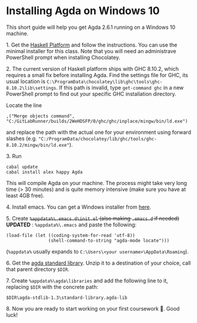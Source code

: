 # Installing Agda on Windows 10

This short guide will help you get Agda 2.6.1 running on a Windows 10 machine.

1\. Get the [Haskell Platform](https://www.haskell.org/platform/windows.html) and follow the instructions. You can use the minimal installer for this class. Note that you will need an administrave PowerShell prompt when installing Chocolatey.

2\. The current version of Haskell platform ships with GHC 8.10.2, which requires a small fix before installing Agda. 
Find the settings file for GHC, its usual location is `C:\ProgramData\chocolatey\lib\ghc\tools\ghc-8.10.2\lib\settings`. If this path is invalid, type `get-command ghc` in a new PowerShell prompt to find out your specific GHC installation directory.

Locate the line 
```
,("Merge objects command", "C:/GitLabRunner/builds/2WeHDSFP/0/ghc/ghc/inplace/mingw/bin/ld.exe")
```
and replace the path with the actual one for your environment using forward slashes (e.g. `"C:/ProgramData/chocolatey/lib/ghc/tools/ghc-8.10.2/mingw/bin/ld.exe"`).

3\. Run 
``` 
cabal update
cabal install alex happy Agda
```
This will compile Agda on your machine. The process might take very long time (> 30 minutes) and is quite memory intensive (make sure you have at least 4GB free). 

4\. Install emacs. You can get a Windows installer from [here](https://ftp.gnu.org/gnu/emacs/windows/emacs-27/).

5\. Create ~~`%appdata%\.emacs.d\init.el` (also making `.emacs.d` if needed)~~ **UPDATED** : `%appdata%\.emacs` and paste the following:
```
(load-file (let ((coding-system-for-read 'utf-8))
                (shell-command-to-string "agda-mode locate")))
```
(`%appdata%` usually expands to `C:\Users\<your username>\AppData\Roaming`).

6\. Get the [agda standard library](https://github.com/agda/agda-stdlib/archive/v1.3.zip). Unzip it to a destination of your choice, call that parent directory `$DIR`.

7\. Create `%appdata%\agda\libraries` and add the following line to it, replacing `$DIR` with the concrete path:
```
$DIR\agda-stdlib-1.3\standard-library.agda-lib
```

8\. Now you are ready to start working on your first coursework :slightly_smiling_face:. Good luck!

